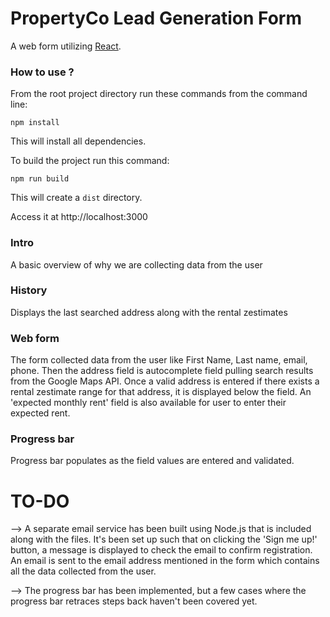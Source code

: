 # PropertyCo Lead Generation Form

 A web form utilizing [React](http://facebook.github.io/react/).

### How to use ?

From the root project directory run these commands from the command line:

``npm install``

This will install all dependencies.

To build the project run this command:

``npm run build``

This will create a ``dist`` directory.

Access it at http://localhost:3000

### Intro
 A basic overview of why we are collecting data from the user

### History
 Displays the last searched address along with the rental zestimates

### Web form
 The form collected data from the user like First Name, Last name, email, phone.
 Then the address field is autocomplete field pulling search results from the Google Maps API.
 Once a valid address is entered if there exists a rental zestimate range for that address, it is displayed below the field. 
 An 'expected monthly rent' field is also available for user to enter their expected rent.

### Progress bar
 Progress bar populates as the field values are entered and validated.

# TO-DO

--> A separate email service has been built using Node.js that is included along with the files.
It's been set up such that on clicking the 'Sign me up!' button, a message is displayed to check the email to confirm registration. An email is sent to the email address mentioned in the form which contains all the data collected from the user.

--> The progress bar has been implemented, but a few cases where the progress bar retraces steps back haven't been covered yet.
